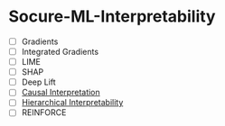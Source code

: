 # Socure-ML-Interpretability

- [ ] Gradients
- [ ] Integrated Gradients
- [ ] LIME
- [ ] SHAP
- [ ] Deep Lift
- [ ] [Causal Interpretation](https://arxiv.org/pdf/1902.02302.pdf)
- [ ] [Hierarchical Interpretability](https://openreview.net/pdf?id=SkEqro0ctQ)
- [ ] REINFORCE